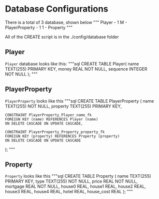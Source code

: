 # Database Configurations

There is a total of 3 database, shown below
"""
Player - 1 M - PlayerProperty - 1 1 - Property
"""

All of the CREATE script is in the ./config/database folder

## Player
`Player` database looks like this:
"""sql
CREATE TABLE Player(
    name        TEXT(255)   PRIMARY KEY,
    money       REAL        NOT NULL,
    sequence    INTEGER     NOT NULL
);
"""

## PlayerProperty
`PlayerProperty` looks like this
"""sql
CREATE TABLE PlayerProperty
(
    name        TEXT(255)   NOT NULL,
    property    TEXT(255)   PRIMARY KEY,

    CONSTRAINT PlayerProperty_Player_name_fk
    FOREIGN KEY (name) REFERENCES Player (name)
    ON DELETE CASCADE ON UPDATE CASCADE,

    CONSTRAINT PlayerProperty_Property_property_fk
    FOREIGN KEY (property) REFERENCES Property (property)
    ON DELETE CASCADE ON UPDATE CASCADE
);
"""

## Property
`Property` looks like this
"""sql
CREATE TABLE Property
(
    name        TEXT(255)   PRIMARY KEY,
    type        TEXT(255)   NOT NULL,
    price       REAL        NOT NULL,
    mortgage    REAL        NOT NULL,
    house0      REAL,
    house1      REAL,
    house2      REAL,
    house3      REAL,
    house4      REAL,
    hotel       REAL,
    house_cost  REAL
);
"""
